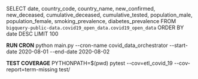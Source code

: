 SELECT
  date,
  country_code,
  country_name,
  new_confirmed,
  new_deceased,
  cumulative_deceased,
  cumulative_tested,
  population_male,
  population_female,
  smoking_prevalence,
  diabetes_prevalence
FROM `bigquery-public-data.covid19_open_data.covid19_open_data`
ORDER BY date DESC
LIMIT 100


**RUN CRON**
python main.py --cron-name covid_data_orchestrator --start-date 2020-08-01 --end-date 2020-08-02

**TEST COVERAGE**
PYTHONPATH=$(pwd) pytest --cov=etl_covid_19 --cov-report=term-missing test/
